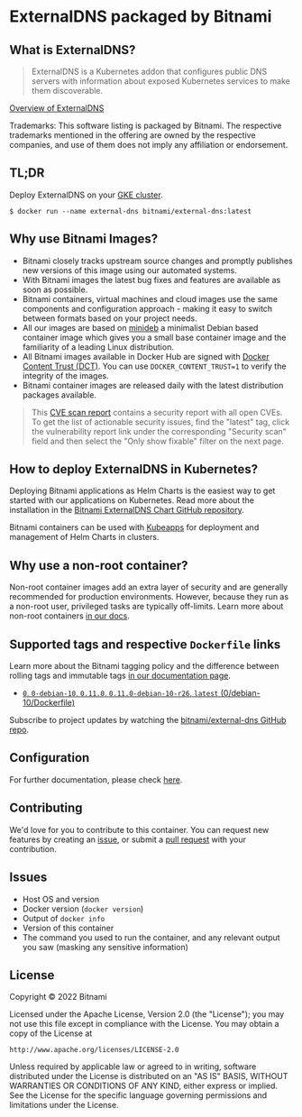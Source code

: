 # ExternalDNS packaged by Bitnami

## What is ExternalDNS?

> ExternalDNS is a Kubernetes addon that configures public DNS servers with information about exposed Kubernetes services to make them discoverable.

[Overview of ExternalDNS](https://github.com/kubernetes-incubator/external-dns)

Trademarks: This software listing is packaged by Bitnami. The respective trademarks mentioned in the offering are owned by the respective companies, and use of them does not imply any affiliation or endorsement.

## TL;DR

Deploy ExternalDNS on your [GKE cluster](https://github.com/kubernetes-incubator/external-dns/blob/master/docs/tutorials/nginx-ingress.md).

```console
$ docker run --name external-dns bitnami/external-dns:latest
```

## Why use Bitnami Images?

* Bitnami closely tracks upstream source changes and promptly publishes new versions of this image using our automated systems.
* With Bitnami images the latest bug fixes and features are available as soon as possible.
* Bitnami containers, virtual machines and cloud images use the same components and configuration approach - making it easy to switch between formats based on your project needs.
* All our images are based on [minideb](https://github.com/bitnami/minideb) a minimalist Debian based container image which gives you a small base container image and the familiarity of a leading Linux distribution.
* All Bitnami images available in Docker Hub are signed with [Docker Content Trust (DCT)](https://docs.docker.com/engine/security/trust/content_trust/). You can use `DOCKER_CONTENT_TRUST=1` to verify the integrity of the images.
* Bitnami container images are released daily with the latest distribution packages available.


> This [CVE scan report](https://quay.io/repository/bitnami/external-dns?tab=tags) contains a security report with all open CVEs. To get the list of actionable security issues, find the "latest" tag, click the vulnerability report link under the corresponding "Security scan" field and then select the "Only show fixable" filter on the next page.

## How to deploy ExternalDNS in Kubernetes?

Deploying Bitnami applications as Helm Charts is the easiest way to get started with our applications on Kubernetes. Read more about the installation in the [Bitnami ExternalDNS Chart GitHub repository](https://github.com/bitnami/charts/tree/master/bitnami/external-dns).

Bitnami containers can be used with [Kubeapps](https://kubeapps.com/) for deployment and management of Helm Charts in clusters.

## Why use a non-root container?

Non-root container images add an extra layer of security and are generally recommended for production environments. However, because they run as a non-root user, privileged tasks are typically off-limits. Learn more about non-root containers [in our docs](https://docs.bitnami.com/tutorials/work-with-non-root-containers/).

## Supported tags and respective `Dockerfile` links

Learn more about the Bitnami tagging policy and the difference between rolling tags and immutable tags [in our documentation page](https://docs.bitnami.com/tutorials/understand-rolling-tags-containers/).


* [`0`, `0-debian-10`, `0.11.0`, `0.11.0-debian-10-r26`, `latest` (0/debian-10/Dockerfile)](https://github.com/bitnami/bitnami-docker-external-dns/blob/0.11.0-debian-10-r26/0/debian-10/Dockerfile)

Subscribe to project updates by watching the [bitnami/external-dns GitHub repo](https://github.com/bitnami/bitnami-docker-external-dns).

## Configuration

For further documentation, please check [here](https://github.com/kubernetes-incubator/external-dns).

## Contributing

We'd love for you to contribute to this container. You can request new features by creating an [issue](https://github.com/bitnami/bitnami-docker-external-dns/issues), or submit a [pull request](https://github.com/bitnami/bitnami-docker-external-dns/pulls) with your contribution.

## Issues

<!-- If you encountered a problem running this container, you can file an [issue](https://github.com/bitnami/bitnami-docker-external-dns/issues/new). For us to provide better support, be sure to include the following information in your issue: -->

- Host OS and version
- Docker version (`docker version`)
- Output of `docker info`
- Version of this container
- The command you used to run the container, and any relevant output you saw (masking any sensitive information)

## License
Copyright &copy; 2022 Bitnami

Licensed under the Apache License, Version 2.0 (the "License");
you may not use this file except in compliance with the License.
You may obtain a copy of the License at

    http://www.apache.org/licenses/LICENSE-2.0

Unless required by applicable law or agreed to in writing, software
distributed under the License is distributed on an "AS IS" BASIS,
WITHOUT WARRANTIES OR CONDITIONS OF ANY KIND, either express or implied.
See the License for the specific language governing permissions and
limitations under the License.
